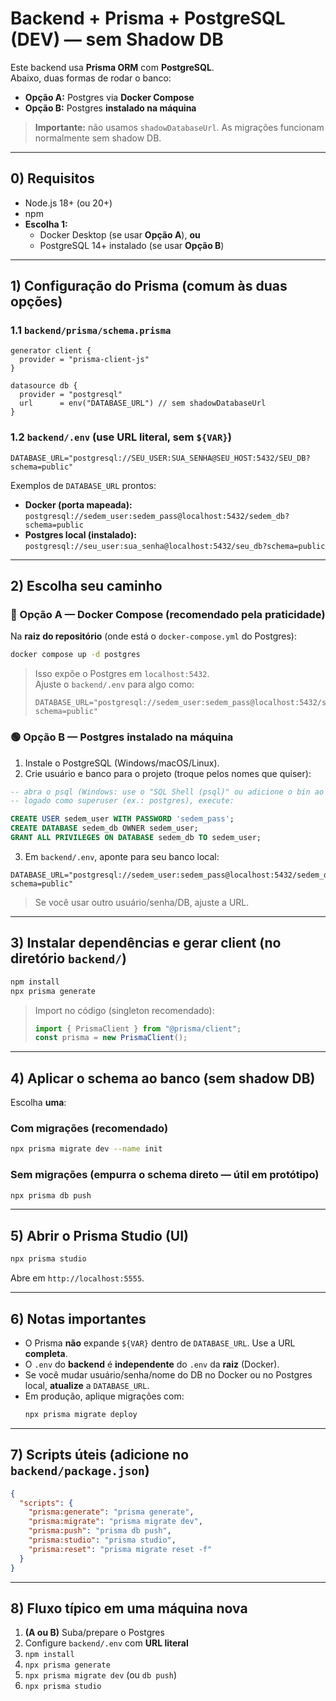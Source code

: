 # Backend + Prisma + PostgreSQL (DEV) — sem Shadow DB

Este backend usa **Prisma ORM** com **PostgreSQL**.  
Abaixo, duas formas de rodar o banco:

- **Opção A:** Postgres via **Docker Compose**
- **Opção B:** Postgres **instalado na máquina**

> **Importante:** não usamos `shadowDatabaseUrl`. As migrações funcionam normalmente sem shadow DB.

---

## 0) Requisitos

- Node.js 18+ (ou 20+)
- npm
- **Escolha 1:**
  - Docker Desktop (se usar **Opção A**), **ou**
  - PostgreSQL 14+ instalado (se usar **Opção B**)

---

## 1) Configuração do Prisma (comum às duas opções)

### 1.1 `backend/prisma/schema.prisma`
```prisma
generator client {
  provider = "prisma-client-js"
}

datasource db {
  provider = "postgresql"
  url      = env("DATABASE_URL") // sem shadowDatabaseUrl
}
```

### 1.2 `backend/.env` (use **URL literal**, sem `${VAR}`)
```env
DATABASE_URL="postgresql://SEU_USER:SUA_SENHA@SEU_HOST:5432/SEU_DB?schema=public"
```

Exemplos de `DATABASE_URL` prontos:
- **Docker (porta mapeada):**  
  `postgresql://sedem_user:sedem_pass@localhost:5432/sedem_db?schema=public`
- **Postgres local (instalado):**  
  `postgresql://seu_user:sua_senha@localhost:5432/seu_db?schema=public`

---

## 2) Escolha seu caminho

### 🔵 Opção A — Docker Compose (recomendado pela praticidade)

Na **raiz do repositório** (onde está o `docker-compose.yml` do Postgres):

```bash
docker compose up -d postgres
```

> Isso expõe o Postgres em `localhost:5432`.  
> Ajuste o `backend/.env` para algo como:
> ```
> DATABASE_URL="postgresql://sedem_user:sedem_pass@localhost:5432/sedem_db?schema=public"
> ```

### 🟢 Opção B — Postgres instalado na máquina

1) Instale o PostgreSQL (Windows/macOS/Linux).  
2) Crie usuário e banco para o projeto (troque pelos nomes que quiser):
```sql
-- abra o psql (Windows: use o "SQL Shell (psql)" ou adicione o bin ao PATH)
-- logado como superuser (ex.: postgres), execute:

CREATE USER sedem_user WITH PASSWORD 'sedem_pass';
CREATE DATABASE sedem_db OWNER sedem_user;
GRANT ALL PRIVILEGES ON DATABASE sedem_db TO sedem_user;
```

3) Em `backend/.env`, aponte para seu banco local:
```
DATABASE_URL="postgresql://sedem_user:sedem_pass@localhost:5432/sedem_db?schema=public"
```

> Se você usar outro usuário/senha/DB, ajuste a URL.

---

## 3) Instalar dependências e gerar client (no diretório `backend/`)

```bash
npm install
npx prisma generate
```

> Import no código (singleton recomendado):
> ```ts
> import { PrismaClient } from "@prisma/client";
> const prisma = new PrismaClient();
> ```

---

## 4) Aplicar o schema ao banco (sem shadow DB)

Escolha **uma**:

### Com migrações (recomendado)
```bash
npx prisma migrate dev --name init
```

### Sem migrações (empurra o schema direto — útil em protótipo)
```bash
npx prisma db push
```

---

## 5) Abrir o Prisma Studio (UI)
```bash
npx prisma studio
```
Abre em `http://localhost:5555`.

---

## 6) Notas importantes

- O Prisma **não** expande `${VAR}` dentro de `DATABASE_URL`. Use a URL **completa**.
- O `.env` do **backend** é **independente** do `.env` da **raiz** (Docker).
- Se você mudar usuário/senha/nome do DB no Docker ou no Postgres local, **atualize** a `DATABASE_URL`.
- Em produção, aplique migrações com:
  ```bash
  npx prisma migrate deploy
  ```

---

## 7) Scripts úteis (adicione no `backend/package.json`)

```json
{
  "scripts": {
    "prisma:generate": "prisma generate",
    "prisma:migrate": "prisma migrate dev",
    "prisma:push": "prisma db push",
    "prisma:studio": "prisma studio",
    "prisma:reset": "prisma migrate reset -f"
  }
}
```

---

## 8) Fluxo típico em uma máquina nova

1. **(A ou B)** Suba/prepare o Postgres  
2. Configure `backend/.env` com **URL literal**  
3. `npm install`  
4. `npx prisma generate`  
5. `npx prisma migrate dev` (ou `db push`)  
6. `npx prisma studio`
